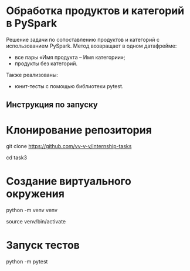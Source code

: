 # **Обработка продуктов и категорий в PySpark**

Решение задачи по сопоставлению продуктов и категорий с использованием PySpark.
Метод возвращает в одном датафрейме:
- все пары «Имя продукта – Имя категории»;
- продукты без категорий.

Также реализованы:
- юнит-тесты с помощью библиотеки pytest.

## **Инструкция по запуску**
# Клонирование репозитория
git clone https://github.com/vv-v-v/internship-tasks

cd task3

# Создание виртуального окружения
python -m venv venv

source venv/bin/activate

# Запуск тестов
python -m pytest